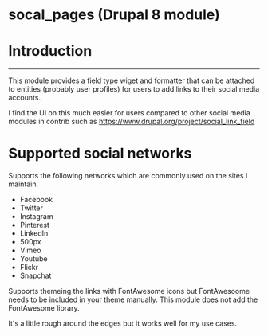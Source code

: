 # socal_pages (Drupal 8 module)


# Introduction
-----------
This module provides a field type wiget and formatter that can be attached to entities (probably user profiles) for users to add links to their social media accounts.

I find the UI on this much easier for users compared to other social media modules in contrib such as https://www.drupal.org/project/social_link_field


# Supported social networks
Supports the following networks which are commonly used on the sites I maintain.
- Facebook
- Twitter
- Instagram
- Pinterest
- LinkedIn
- 500px
- Vimeo
- Youtube
- Flickr
- Snapchat

Supports themeing the links with FontAwesome icons but FontAwesoome needs to be included in your theme manually. This module does not add the FontAwesome library.

It's a little rough around the edges but it works well for my use cases.

